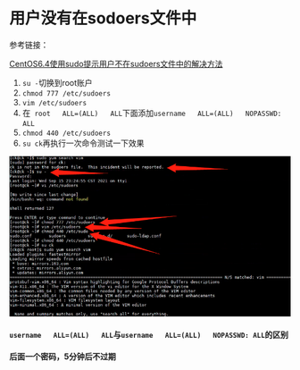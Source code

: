 # 用户没有在sodoers文件中

参考链接：

[CentOS6.4使用sudo提示用户不在sudoers文件中的解决方法](https://blog.csdn.net/hsg77/article/details/49979487)

1. `su -`切换到root账户
2. `chmod 777 /etc/sudoers`
3. `vim /etc/sudoers`
4. 在` root   ALL=(ALL)   ALL`下面添加`username   ALL=(ALL)   NOPASSWD: ALL`
5. `chmod 440 /etc/sudoers`
6. `su ck`再执行一次命令测试一下效果



![image-20210916100635857](Imag/image-20210916100635857.png)



#### `username   ALL=(ALL)   ALL`与`username   ALL=(ALL)   NOPASSWD: ALL`的区别

**后面一个密码，5分钟后不过期**

